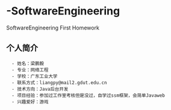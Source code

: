 # -SoftwareEngineering
 SoftwareEngineering First Homework
## 个人简介
      - 姓名：梁鹏毅
      - 专业：网络工程
      - 学校：广东工业大学
      - 联系方式：liangpy@mail2.gdut.edu.cn
      - 技术方向：Java后台开发
      - 项目经验：参加过工作室考核但是没过，自学过ssm框架，会简单Javaweb
      - 兴趣爱好：游戏
